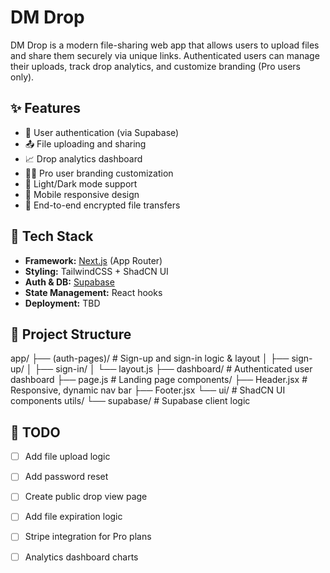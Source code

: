 # DM Drop

DM Drop is a modern file-sharing web app that allows users to upload files and share them securely via unique links. Authenticated users can manage their uploads, track drop analytics, and customize branding (Pro users only). 

## ✨ Features

- 🔐 User authentication (via Supabase)
- 📤 File uploading and sharing
- 📈 Drop analytics dashboard
- 🧑‍🎨 Pro user branding customization
- 🌙 Light/Dark mode support
- 📱 Mobile responsive design
- 🔐 End-to-end encrypted file transfers

## 🧱 Tech Stack

- **Framework:** [Next.js](https://nextjs.org/) (App Router)
- **Styling:** TailwindCSS + ShadCN UI
- **Auth & DB:** [Supabase](https://supabase.com/)
- **State Management:** React hooks
- **Deployment:** TBD

## 📁 Project Structure
app/
├── (auth-pages)/ # Sign-up and sign-in logic & layout
│ ├── sign-up/
│ ├── sign-in/
│ └── layout.js
├── dashboard/ # Authenticated user dashboard
├── page.js # Landing page
components/
├── Header.jsx # Responsive, dynamic nav bar
├── Footer.jsx
└── ui/ # ShadCN UI components
utils/
└── supabase/ # Supabase client logic


## 🧪 TODO

- [ ] Add file upload logic
- [ ] Add password reset
- [ ] Create public drop view page
- [ ] Add file expiration logic
- [ ] Stripe integration for Pro plans
- [ ] Analytics dashboard charts

